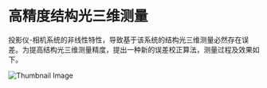# 高精度结构光三维测量

投影仪-相机系统的非线性特性，导致基于该系统的结构光三维测量必然存在误差。为提高结构光三维测量精度，提出一种新的误差校正算法，测量过程及效果如下。

![Thumbnail Image](3dscan_demo.gif?raw=true)

